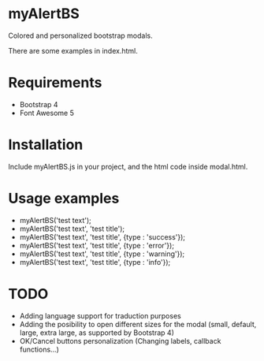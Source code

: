 # myAlertBS
Colored and personalized bootstrap modals.

There are some examples in index.html.

# Requirements
- Bootstrap 4
- Font Awesome 5

# Installation
Include myAlertBS.js in your project, and the html code inside modal.html.

# Usage examples
- myAlertBS('test text');
- myAlertBS('test text', 'test title');
- myAlertBS('test text', 'test title', {type : 'success'});
- myAlertBS('test text', 'test title', {type : 'error'});
- myAlertBS('test text', 'test title', {type : 'warning'});
- myAlertBS('test text', 'test title', {type : 'info'});

# TODO
- Adding language support for traduction purposes
- Adding the posibility to open different sizes for the modal (small, default, large, extra large, as supported by Bootstrap 4)
- OK/Cancel buttons personalization (Changing labels, callback functions...)
